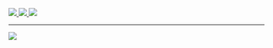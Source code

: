 <a href="https://github.com/botxeditor"><img src="https://img.shields.io/badge/dev.to-0A0A0A?style=for-the-badge&logo=devdotto&logoColor=white" />
<a href="https://open.spotify.com/user/31wmstgqczym3oxrvqvcvf4ucryq?si=f0T8cQHTS3SnRQtxwUm1SQ&utm_source=copy-link"><img src="https://img.shields.io/badge/Spotify-1ED760?&style=for-the-badge&logo=spotify&logoColor=white" />
<a href="https://t.me/aboutme_offline"><img src="https://img.shields.io/badge/Telegram-2CA5E0?style=for-the-badge&logo=telegram&logoColor=white" />


<hr></hr>
  
  <img src="https://github.com/SP-XD/SP-XD/blob/main/images/dino_rounded.gif?raw=true" href="https://github.com/SP-XD" />

  
  
  </div>
